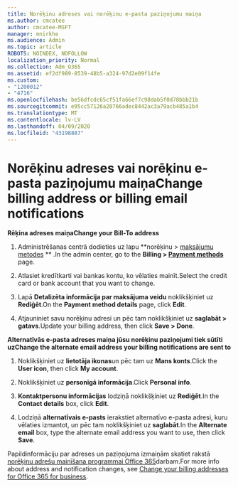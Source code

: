 ```yaml
---
title: Norēķinu adreses vai norēķinu e-pasta paziņojumu maiņa
ms.author: cmcatee
author: cmcatee-MSFT
manager: mnirkhe
ms.audience: Admin
ms.topic: article
ROBOTS: NOINDEX, NOFOLLOW
localization_priority: Normal
ms.collection: Adm_O365
ms.assetid: ef2df989-8539-48b5-a324-97d2e09f14fe
ms.custom:
- "1200012"
- "4716"
ms.openlocfilehash: be56dfcdc65cf51fa66ef7c98dab5f0d78bbb21b
ms.sourcegitcommit: e95cc57126a28766adec8442ac3a79acb485a1b4
ms.translationtype: MT
ms.contentlocale: lv-LV
ms.lasthandoff: 04/09/2020
ms.locfileid: "43198887"
---
```

# <a name="change-billing-address-or-billing-email-notifications"></a><span data-ttu-id="05542-102">Norēķinu adreses vai norēķinu e-pasta paziņojumu maiņa</span><span class="sxs-lookup"><span data-stu-id="05542-102">Change billing address or billing email notifications</span></span>

<span data-ttu-id="05542-103">**Rēķina adreses maiņa**</span><span class="sxs-lookup"><span data-stu-id="05542-103">**Change your Bill-To address**</span></span>

1. <span data-ttu-id="05542-104">Administrēšanas centrā dodieties uz lapu \*\*norēķinu > [maksājumu metodes](https://go.microsoft.com/fwlink/p/?linkid=2018806) \*\* .</span><span class="sxs-lookup"><span data-stu-id="05542-104">In the admin center, go to the **Billing > [Payment methods](https://go.microsoft.com/fwlink/p/?linkid=2018806)** page.</span></span>

2. <span data-ttu-id="05542-105">Atlasiet kredītkarti vai bankas kontu, ko vēlaties mainīt.</span><span class="sxs-lookup"><span data-stu-id="05542-105">Select the credit card or bank account that you want to change.</span></span>

3. <span data-ttu-id="05542-106">Lapā **Detalizēta informācija par maksājuma veidu** noklikšķiniet uz **Rediģēt**.</span><span class="sxs-lookup"><span data-stu-id="05542-106">On the **Payment method details** page, click **Edit**.</span></span>

4. <span data-ttu-id="05542-107">Atjauniniet savu norēķinu adresi un pēc tam noklikšķiniet uz **saglabāt > gatavs**.</span><span class="sxs-lookup"><span data-stu-id="05542-107">Update your billing address, then click **Save > Done**.</span></span>

<span data-ttu-id="05542-108">**Alternatīvās e-pasta adreses maiņa jūsu norēķinu paziņojumi tiek sūtīti uz**</span><span class="sxs-lookup"><span data-stu-id="05542-108">**Change the alternate email address your billing notifications are sent to**</span></span> 

1. <span data-ttu-id="05542-109">Noklikšķiniet uz **lietotāja ikonas**un pēc tam uz **Mans konts**.</span><span class="sxs-lookup"><span data-stu-id="05542-109">Click the **User icon**, then click **My account**.</span></span>

2. <span data-ttu-id="05542-110">Noklikšķiniet uz **personīgā informācija**.</span><span class="sxs-lookup"><span data-stu-id="05542-110">Click **Personal info**.</span></span>

3. <span data-ttu-id="05542-111">**Kontaktpersonu informācijas** lodziņā noklikšķiniet uz **Rediģēt**.</span><span class="sxs-lookup"><span data-stu-id="05542-111">In the **Contact details** box, click **Edit**.</span></span>

4. <span data-ttu-id="05542-112">Lodziņā **alternatīvais e-pasts** ierakstiet alternatīvo e-pasta adresi, kuru vēlaties izmantot, un pēc tam noklikšķiniet uz **saglabāt**.</span><span class="sxs-lookup"><span data-stu-id="05542-112">In the **Alternate email** box, type the alternate email address you want to use, then click **Save**.</span></span>

<span data-ttu-id="05542-113">Papildinformāciju par adreses un paziņojuma izmaiņām skatiet rakstā [norēķinu adrešu mainīšana programmai Office 365](https://docs.microsoft.com/microsoft-365/commerce/billing-and-payments/change-your-billing-addresses?view=o365-worldwide)darbam.</span><span class="sxs-lookup"><span data-stu-id="05542-113">For more info about address and notification changes, see [Change your billing addresses for Office 365 for business](https://docs.microsoft.com/microsoft-365/commerce/billing-and-payments/change-your-billing-addresses?view=o365-worldwide).</span></span>
